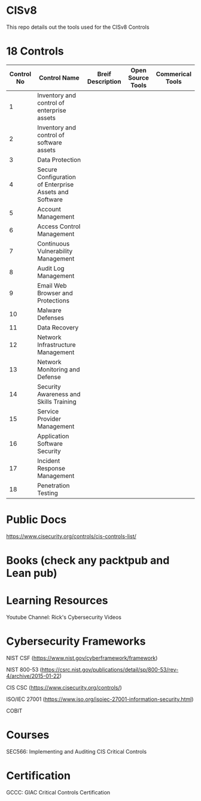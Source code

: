 # CISv8
This repo details out the tools used for the CISv8 Controls

# 18 Controls

| Control No | Control Name | Breif Description | Open Source Tools | Commerical Tools |
|------------| ------------ | ------------------| ----------------- | -----------------|
|    1       | Inventory and control of enterprise assets | | | |
|    2       | Inventory and control of software assets   |  |  | |
|    3       | Data Protection | | | |
|    4       | Secure Configuration of Enterprise Assets and Software | | | |
|    5       | Account Management | | | |
|    6       | Access  Control Management | | | |
|    7       | Continuous Vulnerability Management | | | |
|    8       | Audit Log Management | | | | |
|    9       | Email Web Browser and Protections | | | |
|    10      | Malware Defenses | | | |
|    11      | Data Recovery |  |  | |
|    12      | Network Infrastructure Management | | | |
|    13      | Network Monitoring and Defense |  | | |
|    14      | Security Awareness and Skills Training | | | |
|    15      | Service Provider Management | | | |
|    16      | Application Software Security | | | |
|    17      | Incident Response Management | | | |
|    18      | Penetration Testing | | | |

# Public Docs

https://www.cisecurity.org/controls/cis-controls-list/

# Books (check any packtpub and Lean pub)


# Learning Resources

Youtube Channel: Rick's Cybersecurity Videos

# Cybersecurity Frameworks


NIST CSF (https://www.nist.gov/cyberframework/framework)

NIST 800-53 (https://csrc.nist.gov/publications/detail/sp/800-53/rev-4/archive/2015-01-22)

CIS CSC (https://www.cisecurity.org/controls/)

ISO/IEC 27001 (https://www.iso.org/isoiec-27001-information-security.html)

COBIT


# Courses

SEC566: Implementing and Auditing CIS Critical Controls

# Certification

GCCC: GIAC Critical Controls Certification





